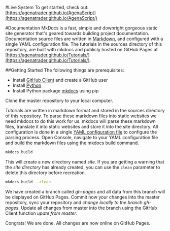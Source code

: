 
#Live System
To get started, check out: [https://agenatrader.github.io/AgenaScript](https://agenatrader.github.io/AgenaScript/)

#Documentation
MkDocs is a fast, simple and downright gorgeous static site generator that's geared towards building project documentation.
Documentation source files are written in [Markdown](https://guides.github.com/features/mastering-markdown/), and configured with a single YAML configuration file.
The tutorials in the sources directory of this repository, are built with mkdocs and publicly hosted on GitHub Pages at [https://agenatrader.github.io/Tutorials/](https://agenatrader.github.io/Tutorials/).

##Getting Started
The following things are prerequisites:
* Install [GitHub Client](https://desktop.github.com) and create a GitHub user
* Install [Python](https://www.python.org/downloads/)
* Install Python package [mkdocs](http://www.mkdocs.org) using pip

Clone the master repository to your local computer.

Tutorials are written in markdown format and stored in the sources directory of this repository.
To parse these markdown files into static websites we need mkdocs to do this work for us. mkdocs will parse these markdown files, translate it into static websites and store it into the site directory.
All configuration is done in a single [YAML configuration file](mkdocs.yml) to configure the parsing process.
Open Console, navigate to your YAML configuration file and build the markdown files using the mkdocs build command.
```bash
mkdocs build
```
This will create a new directory named *site*.
If you are getting a warning that the *site directory* has already created, you can use the `clean` parameter to delete this directory before recreation.
```bash
mkdocs build --clean
```
We have created a branch called *gh-pages* and all data from this branch will be displayed on GitHub Pages.
Commit now your changes into the master repository, sync your repository and *change locally to the branch gh-pages*. Update all changes from master into the branch using the GitHub Client function *upate from master*.

Congrats! We are done. All changes are now online on GitHub Pages.
